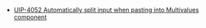 - [UIP-4052 Automatically split input when pasting into Multivalues component](https://jira.pingidentity.com/browse/UIP-4052)